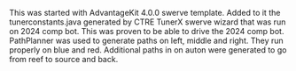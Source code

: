 This was started with AdvantageKit 4.0.0 swerve template.
Added to it the tunerconstants.java generated by CTRE TunerX swerve wizard that was run on 2024 comp bot.
This was proven to be able to drive the 2024 comp bot.
PathPlanner was used to generate paths on left, middle and right.  They run properly on blue and red.
Additional paths in on auton were generated to go from reef to source and back.
